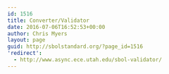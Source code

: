 ```yaml
---
id: 1516
title: Converter/Validator
date: 2016-07-06T16:52:53+00:00
author: Chris Myers
layout: page
guid: http://sbolstandard.org/?page_id=1516
'redirect':
  - http://www.async.ece.utah.edu/sbol-validator/
---
```

